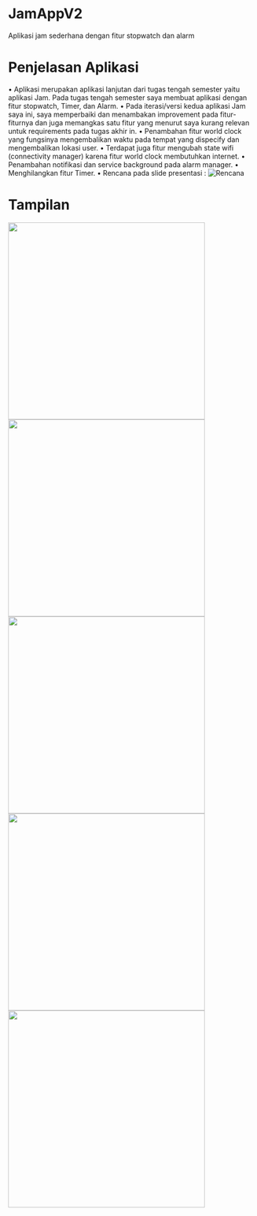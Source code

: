 # JamAppV2
Aplikasi jam sederhana dengan fitur stopwatch dan alarm


# Penjelasan Aplikasi
• Aplikasi merupakan aplikasi lanjutan dari tugas tengah semester yaitu aplikasi Jam.
Pada tugas tengah semester saya membuat aplikasi dengan fitur stopwatch, Timer,
dan Alarm.
• Pada iterasi/versi kedua aplikasi Jam saya ini, saya memperbaiki dan menambakan
improvement pada fitur-fiturnya dan juga memangkas satu fitur yang menurut saya
kurang relevan untuk requirements pada tugas akhir in.
• Penambahan fitur world clock yang fungsinya mengembalikan waktu pada tempat
yang dispecify dan mengembalikan lokasi user.
• Terdapat juga fitur mengubah state wifi (connectivity manager) karena fitur world
clock membutuhkan internet.
• Penambahan notifikasi dan service background pada alarm manager.
• Menghilangkan fitur Timer.
• Rencana pada slide presentasi :
![Rencana](gambar1.JPG)


# Tampilan
<img src="screenshots/1.jpg" width="400"><img src="screenshots/2.jpg" width="400">
<img src="screenshots/3.jpg" width="400"><img src="screenshots/4.jpg" width="400">
<img src="screenshots/5.jpg" width="400">
